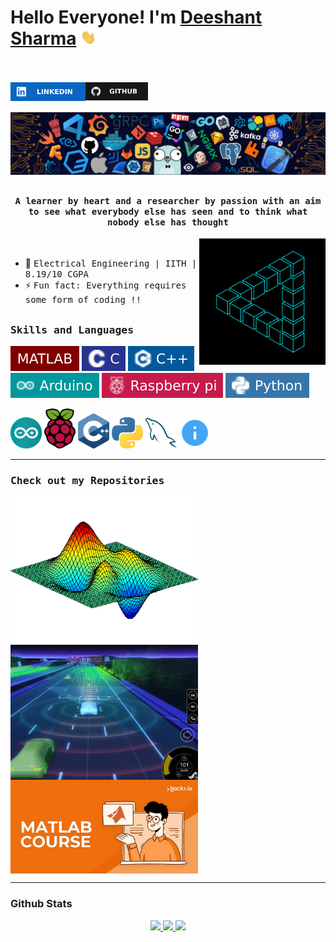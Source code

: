 
# Hello Everyone! I'm [Deeshant Sharma](https://github.com/Deeshant2234) <img src="https://github.com/ka-raja-babu/ka-raja-babu/blob/main/Images/Hi.gif" width="25px">
<br><br>
<a href="https://www.linkedin.com/in/deeshantsharma/">
  <img align="left" alt="Deeshant's Linkedin" width="120px" src="https://github.com/ka-raja-babu/ka-raja-babu/blob/main/Images/linkedin.svg" />
</a>
<a href="https://github.com/Deeshant2234">
  <img align="left" alt="Deeshant Sharma's Github" width="100px" src="https://github.com/ka-raja-babu/ka-raja-babu/blob/main/Images/github.svg" />
</a>

<br><br>
![](https://github.com/Deeshant2234/Deeshant2234/blob/main/poster.png)

## <p align="center"><h4 align="center"><samp>A learner by heart and a researcher by passion with an aim to see what everybody else has seen and to think what nobody else has thought</samp></h4></p>

<div>
<img align="right" src="https://github.com/Deeshant2234/Deeshant2234/blob/main/processing.gif" width="40%"/>
  <br>

- 👷 <samp>Electrical Engineering | IITH | 8.19/10 CGPA 
- ⚡ <samp>Fun fact: Everything requires some form of coding !!
</div>

##
<h3><b><samp>Skills and Languages</samp></b></h3>

![Matlab](https://github.com/Deeshant2234/Deeshant2234/blob/main/Buttons/matlab.svg)
![C](https://github.com/Deeshant2234/Deeshant2234/blob/main/Buttons/c.svg)
![C++](https://github.com/Deeshant2234/Deeshant2234/blob/main/Buttons/c%2B%2B.svg)
![Arduino](https://github.com/Deeshant2234/Deeshant2234/blob/main/Buttons/arduino.svg)
![Rapspberry Pi](https://github.com/Deeshant2234/Deeshant2234/blob/main/Buttons/raspberrypi.svg)
![Python](https://github.com/Deeshant2234/Deeshant2234/blob/main/Buttons/python.svg)

  
<span> 
  
<img src="https://github.com/Deeshant2234/Deeshant2234/blob/main/arduino_logo.svg" alt="drawing" width="50"/>
<img src="https://github.com/Deeshant2234/Deeshant2234/blob/main/raspberrypi_logo.svg" alt="drawing" width="50"/>
<img src="https://github.com/Deeshant2234/Deeshant2234/blob/main/c%2B%2B_logo.svg" alt="drawing" width="50"/>
<img src="https://github.com/Deeshant2234/Deeshant2234/blob/main/python_logo.svg" alt="drawing" width="50"/>
<img src="https://github.com/Deeshant2234/Deeshant2234/blob/main/mysql_logo.svg" alt="drawing" width="50"/>
<img src="https://github.com/Deeshant2234/Deeshant2234/blob/main/readme_logo.svg" alt="drawing" width="50"/>
</span>
      
<hr> 
  
<h3><b><samp>Check out my Repositories</samp></b></h3>

   <span>
<a href="https://github.com/Deeshant2234/Communications-and-Signal-Processing">
  <img align="center" src="https://github.com/Deeshant2234/Deeshant2234/blob/main/B4OU.gif" width="300"/>
</a>
  </span>
<span>
<a href="https://github.com/Deeshant2234/Sensing-and-planning-for-autonomous-">
  <img align="center" src="https://github.com/Deeshant2234/Deeshant2234/blob/main/8e4c3a6b200f1eafa367fc0689f350ab.gif" width="300" />
</a>
  </span>
  
 
 
  <span>
<a href="https://github.com/Deeshant2234/Introduction-to-Data-Signal-and-Image-Analysis-with-MATLAB">
  <img align="center" width="300" src="https://github.com/Deeshant2234/Deeshant2234/blob/main/large.jpg" />
</a>
  </span>
  
<hr>
  
### Github Stats
  
<p align="center">
  <a href="https://github.com/Deeshant2234"><span>
    <img height="48%" src="https://github-readme-stats.vercel.app/api?username=Deeshant2234&count_private=true&show_icons=true&theme=radical&&include_all_commits=true"/>
    <img width="48%" src="https://github-readme-streak-stats.herokuapp.com/?user=Deeshant2234&theme=radical" />
    <img height="180em" src="https://github-readme-stats-eight-theta.vercel.app/api/top-langs/?username=Deeshant2234&hide=html,css,javascript,scss&layout=compact&langs_count=8&theme=radical"/>
    </span></a>
</p>
  
<br>
  
##


